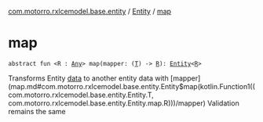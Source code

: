 [com.motorro.rxlcemodel.base.entity](../index.md) / [Entity](index.md) / [map](./map.md)

# map

`abstract fun <R : `[`Any`](https://kotlinlang.org/api/latest/jvm/stdlib/kotlin/-any/index.html)`> map(mapper: (`[`T`](index.md#T)`) -> `[`R`](map.md#R)`): `[`Entity`](index.md)`<`[`R`](map.md#R)`>`

Transforms Entity [data](data.md) to another entity data with [mapper](map.md#com.motorro.rxlcemodel.base.entity.Entity$map(kotlin.Function1((com.motorro.rxlcemodel.base.entity.Entity.T, com.motorro.rxlcemodel.base.entity.Entity.map.R)))/mapper)
Validation remains the same

